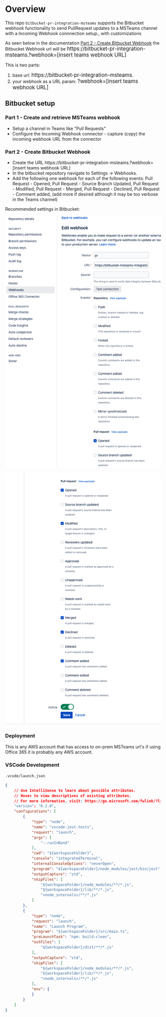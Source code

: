 # Overview

This repo `bitbucket-pr-integration-msteams` supports the Bitbucket webhook functionality to send PullRequest updates to a MSTeams channel with a Incoming Webhook connnection setup., with customizations 


As seen below in the documentation [Part 2 - Create Bitbucket Webhook](#part-2---create-bitbucket-webhook) the Bitbucket Webhook url will be  <span style="font-size:larger;">https://bitbucket-pr-integration-msteams.<company domain>?webhook=[insert teams webhook URL]</span>

This is two parts: 
1. base url: <span style="font-size:larger;">https://bitbucket-pr-integration-msteams.<company domain></span>
2. your webhook as a URL param: <span style="font-size:larger;">?webhook=[insert teams webhook URL]</span>

## Bitbucket setup

### Part 1 - Create and retrieve MSTeams webhook
- Setup a channel in Teams like "Pull Requests"
- Configure the Incoming Webhook connector - capture (copy) the incoming webhook URL from the connector

### Part 2 - Create Bitbucket Webhook
- Create the URL
  https://bitbucket-pr-integration-msteams.<company domain>?webhook=[insert teams webhook URL]
- In the bitbucket repository navigate to Settings -> Webhooks.
- Add the following one webhook for each of the following events:
  Pull Request - Opened, Pull Request - Source Branch Updated, Pull Request - Modified, Pull Request - Merged, Pull Request - Declined, Pull Request - Comment added, (add more if desired although it may be too verbose in the Teams channel)


Recommended settings in Bitbucket:

![](demo/bitbucket-webhook-part1.png)

![](demo/bitbucket-webhook-part2.png)

### Deployment

This is any AWS account that has access to on-prem MSTeams url's if using Office 365 it is probably any AWS account.

### VSCode Development

`.vcode/launch.json`

```json
{
    // Use IntelliSense to learn about possible attributes.
    // Hover to view descriptions of existing attributes.
    // For more information, visit: https://go.microsoft.com/fwlink/?linkid=830387
    "version": "0.2.0",
    "configurations": [
        {
            "type": "node",
            "name": "vscode-jest-tests",
            "request": "launch",
            "args": [
                "--runInBand"
            ],
            "cwd": "${workspaceFolder}",
            "console": "integratedTerminal",
            "internalConsoleOptions": "neverOpen",
            "program": "${workspaceFolder}/node_modules/jest/bin/jest",
            "outputCapture": "std",
            "skipFiles": [
                "${workspaceFolder}/node_modules/**/*.js",
                "${workspaceFolder}/lib/**/*.js",
                "<node_internals>/**/*.js"
            ]
        },
        {
            "type": "node",
            "request": "launch",
            "name": "Launch Program",
            "program": "${workspaceFolder}/src/main.ts",
            "preLaunchTask": "npm: build:clean",
            "outFiles": [
                "${workspaceFolder}/dist/**/*.js"
            ],
            "outputCapture": "std",
            "skipFiles": [
                "${workspaceFolder}/node_modules/**/*.js",
                "${workspaceFolder}/lib/**/*.js",
                "<node_internals>/**/*.js"
            ],
            "env": {
            }
        }
    ]
}
```